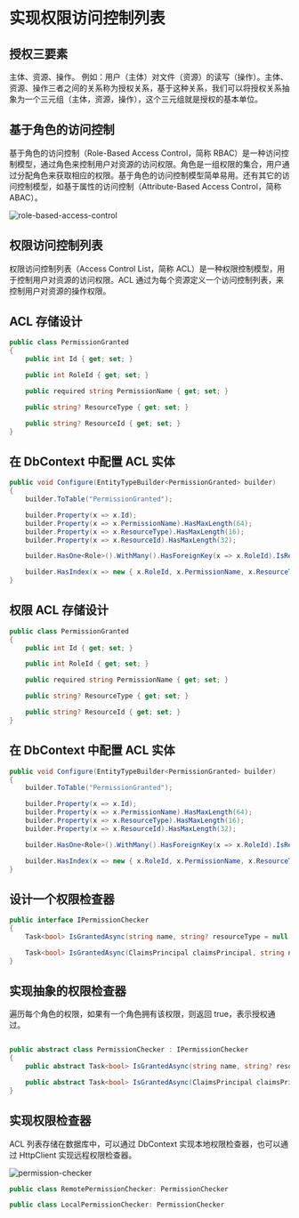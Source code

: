 # 实现权限访问控制列表

## 授权三要素

主体、资源、操作。 例如：用户（主体）对文件（资源）的读写（操作）。主体、资源、操作三者之间的关系称为授权关系，基于这种关系，我们可以将授权关系抽象为一个三元组（主体，资源，操作），这个三元组就是授权的基本单位。

## 基于角色的访问控制

基于角色的访问控制（Role-Based Access Control，简称 RBAC）是一种访问控制模型，通过角色来控制用户对资源的访问权限。角色是一组权限的集合，用户通过分配角色来获取相应的权限。基于角色的访问控制模型简单易用。还有其它的访问控制模型，如基于属性的访问控制（Attribute-Based Access Control，简称 ABAC）。

![role-based-access-control](https://oss.xcode.me/notes/helloshop/role-based-access-control.svg)


## 权限访问控制列表

权限访问控制列表（Access Control List，简称 ACL）是一种权限控制模型，用于控制用户对资源的访问权限。ACL 通过为每个资源定义一个访问控制列表，来控制用户对资源的操作权限。

## ACL 存储设计

```csharp
public class PermissionGranted
{
    public int Id { get; set; }

    public int RoleId { get; set; }

    public required string PermissionName { get; set; }

    public string? ResourceType { get; set; }

    public string? ResourceId { get; set; }
}
```

## 在 DbContext 中配置 ACL 实体

```csharp
public void Configure(EntityTypeBuilder<PermissionGranted> builder)
{
    builder.ToTable("PermissionGranted");

    builder.Property(x => x.Id);
    builder.Property(x => x.PermissionName).HasMaxLength(64);
    builder.Property(x => x.ResourceType).HasMaxLength(16);
    builder.Property(x => x.ResourceId).HasMaxLength(32);

    builder.HasOne<Role>().WithMany().HasForeignKey(x => x.RoleId).IsRequired();

    builder.HasIndex(x => new { x.RoleId, x.PermissionName, x.ResourceType, x.ResourceId }).IsUnique();
}
```

## 权限 ACL 存储设计

```csharp
public class PermissionGranted
{
    public int Id { get; set; }

    public int RoleId { get; set; }

    public required string PermissionName { get; set; }

    public string? ResourceType { get; set; }

    public string? ResourceId { get; set; }
}
```

## 在 DbContext 中配置 ACL 实体

```csharp
public void Configure(EntityTypeBuilder<PermissionGranted> builder)
{
    builder.ToTable("PermissionGranted");

    builder.Property(x => x.Id);
    builder.Property(x => x.PermissionName).HasMaxLength(64);
    builder.Property(x => x.ResourceType).HasMaxLength(16);
    builder.Property(x => x.ResourceId).HasMaxLength(32);

    builder.HasOne<Role>().WithMany().HasForeignKey(x => x.RoleId).IsRequired();

    builder.HasIndex(x => new { x.RoleId, x.PermissionName, x.ResourceType, x.ResourceId }).IsUnique();
}

```

## 设计一个权限检查器

```csharp
public interface IPermissionChecker
{
    Task<bool> IsGrantedAsync(string name, string? resourceType = null, string? resourceId = null);

    Task<bool> IsGrantedAsync(ClaimsPrincipal claimsPrincipal, string name, string? resourceType = null, string? resourceId = null);
}
```

## 实现抽象的权限检查器

遍历每个角色的权限，如果有一个角色拥有该权限，则返回 true，表示授权通过。

```csharp

public abstract class PermissionChecker : IPermissionChecker
{
    public abstract Task<bool> IsGrantedAsync(string name, string? resourceType = null, string? resourceId = null);

    public abstract Task<bool> IsGrantedAsync(ClaimsPrincipal claimsPrincipal, string name, string? resourceType = null, string? resourceId = null);
}

```

## 实现权限检查器

ACL 列表存储在数据库中，可以通过 DbContext 实现本地权限检查器，也可以通过 HttpClient 实现远程权限检查器。


![permission-checker](https://oss.xcode.me/notes/helloshop/permission-checker.svg)

```csharp
public class RemotePermissionChecker: PermissionChecker

public class LocalPermissionChecker: PermissionChecker
```